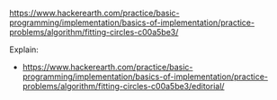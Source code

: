 https://www.hackerearth.com/practice/basic-programming/implementation/basics-of-implementation/practice-problems/algorithm/fitting-circles-c00a5be3/

Explain:

- https://www.hackerearth.com/practice/basic-programming/implementation/basics-of-implementation/practice-problems/algorithm/fitting-circles-c00a5be3/editorial/
